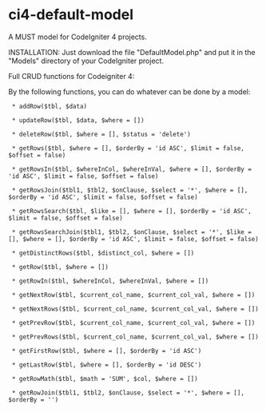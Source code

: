 # ci4-default-model
A MUST model for CodeIgniter 4 projects.

INSTALLATION:
  Just download the file "DefaultModel.php" and put it in the "Models" directory of your CodeIgniter project.

Full CRUD functions for Codeigniter 4:

By the following functions, you can do whatever can be done by a model:

     * addRow($tbl, $data)
     
     * updateRow($tbl, $data, $where = [])
     
     * deleteRow($tbl, $where = [], $status = 'delete')

     * getRows($tbl, $where = [], $orderBy = 'id ASC', $limit = false, $offset = false)

     * getRowsIn($tbl, $whereInCol, $whereInVal, $where = [], $orderBy = 'id ASC', $limit = false, $offset = false)

     * getRowsJoin($tbl1, $tbl2, $onClause, $select = '*', $where = [], $orderBy = 'id ASC', $limit = false, $offset = false)

     * getRowsSearch($tbl, $like = [], $where = [], $orderBy = 'id ASC', $limit = false, $offset = false)

     * getRowsSearchJoin($tbl1, $tbl2, $onClause, $select = '*', $like = [], $where = [], $orderBy = 'id ASC', $limit = false, $offset = false)

     * getDistinctRows($tbl, $distinct_col, $where = [])

     * getRow($tbl, $where = [])

     * getRowIn($tbl, $whereInCol, $whereInVal, $where = [])

     * getNextRow($tbl, $current_col_name, $current_col_val, $where = [])
     
     * getNextRows($tbl, $current_col_name, $current_col_val, $where = [])

     * getPrevRow($tbl, $current_col_name, $current_col_val, $where = [])
     
     * getPrevRows($tbl, $current_col_name, $current_col_val, $where = [])

     * getFirstRow($tbl, $where = [], $orderBy = 'id ASC')

     * getLastRow($tbl, $where = [], $orderBy = 'id DESC')

     * getRowMath($tbl, $math = 'SUM', $col, $where = [])

     * getRowJoin($tbl1, $tbl2, $onClause, $select = '*', $where = [], $orderBy = '')


